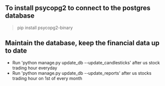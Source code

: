 ## To install psycopg2 to connect to the postgres database
> pip install psycopg2-binary

## Maintain the database, keep the financial data up to date
- Run 'python manage.py update_db --update_candlesticks' after us stock trading hour everyday
- Run 'python manage.py update_db --update_reports' after us stocks trading hour on 1st of every month